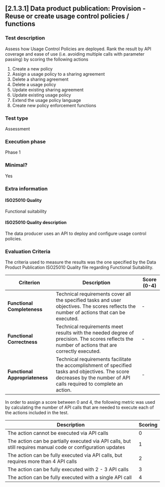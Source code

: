 
## [2.1.3.1] Data product publication: Provision - Reuse or create usage control policies / functions
 
### Test description
Assess how Usage Control Policies are deployed. Rank the result by API coverage and ease of use (i.e. avoiding multiple calls with parameter passing) by scoring the following actions

1. Create a new policy
2. Assign a usage policy to a sharing agreement
3. Delete a sharing agreement
4. Delete a usage policy
5. Update existing sharing agreement
6. Update existing usage policy
7. Extend the usage policy language
7. Create new policy enforcement functions
 
### Test type
Assessment
 
### Execution phase
Phase 1
 
### Minimal?
Yes
 
### Extra information
#### ISO25010 Quality
Functional suitability
#### ISO25010 Quality description
The data producer uses an API to deploy and configure usage control policies.

### Evaluation Criteria 
The criteria used to measure the results was the one specified by the Data Product Publication ISO25010 Quality file regarding Functional Suitability.


| **Criterion**                | **Description**                                                                                     | **Score (0-4)** |
|------------------------------|-----------------------------------------------------------------------------------------------------|-----------------|
| **Functional Completeness**   | Technical requirements cover all the specified tasks and user objectives. The scores reflects the number of actions that can be executed.                          | -              |
| **Functional Correctness**    | Technical requirements meet results with the needed degree of precision. The scores reflects the number of actions that are correctly executed.                          | -              |
| **Functional Appropriateness**| Technical requirements facilitate the accomplishment of specified tasks and objectives. The score decreases by the number of API calls required to complete an action.           | -              |

In order to assign a score between 0 and 4, the following metric was used by calculating the number of API calls that are needed to execute each of the actions included in the test.

  Description | Scoring
-- | --
The action cannot be executed via API calls | 0
The action can be partially executed via API calls, but still requires manual code or configuration updates  | 1
The action can be fully executed via API calls, but requires more than 4 API calls | 2
The action can be fully executed with 2 - 3 API calls | 3
The action can be fully executed with a single API call | 4
